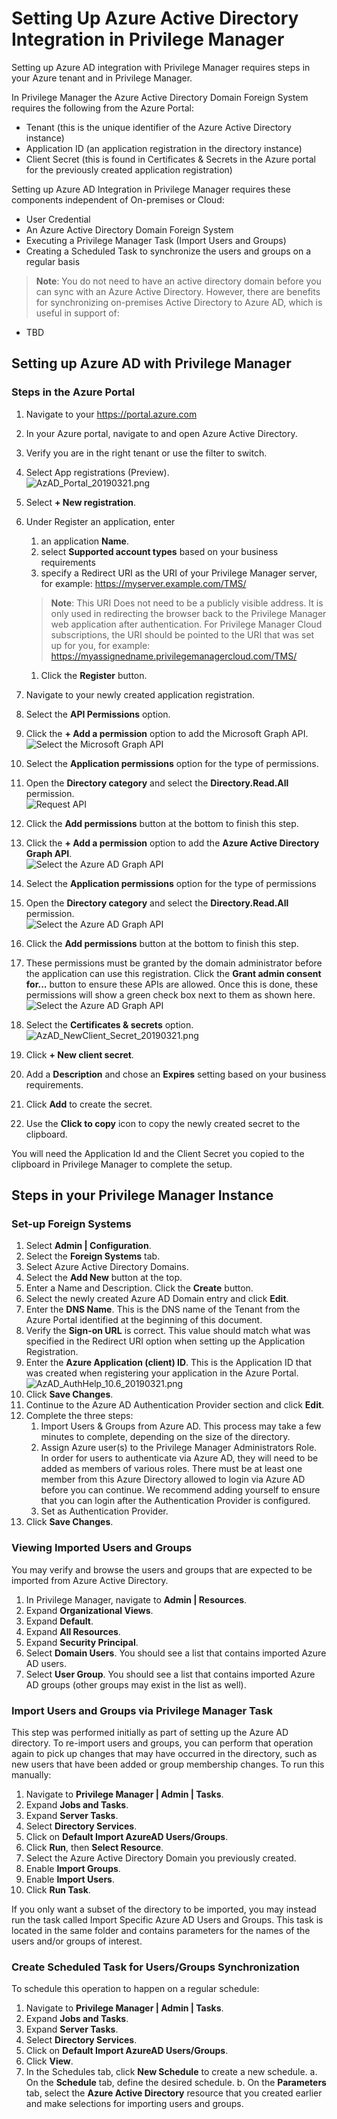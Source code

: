 [title]: # (Set Up Azure Active Directory Integration in Privilege Manager)
[tags]: # (Azure AD,integration,Privilege Manager)
[priority]: # (2)
# Setting Up Azure Active Directory Integration in Privilege Manager

Setting up Azure AD integration with Privilege Manager requires steps in your Azure tenant and in Privilege Manager.

In Privilege Manager the Azure Active Directory Domain Foreign System requires the following from the Azure Portal:

* Tenant (this is the unique identifier of the Azure Active Directory instance)
* Application ID (an application registration in the directory instance)
* Client Secret (this is found in Certificates & Secrets in the Azure portal for the previously created application registration)

Setting up Azure AD Integration in Privilege Manager requires these components independent of On-premises or Cloud:

* User Credential
* An Azure Active Directory Domain Foreign System
* Executing a Privilege Manager Task (Import Users and Groups)
* Creating a Scheduled Task to synchronize the users and groups on a regular basis

>**Note**:
>You do not need to have an active directory domain before you can sync with an Azure Active Directory. However, there are benefits for synchronizing on-premises Active Directory to Azure AD, which is useful in support of: <!-- TODO-->

* TBD

## Setting up Azure AD with Privilege Manager

### Steps in the Azure Portal

1. Navigate to your https://portal.azure.com
1. In your Azure portal, navigate to and open Azure Active Directory.
1. Verify you are in the right tenant or use the filter to switch.
1. Select App registrations (Preview).<br/>
   ![AzAD_Portal_20190321.png](images/kb_ad_sync/AzAD_Portal_20190321.png)
1. Select __+ New registration__.
1. Under Register an application, enter
   1. an application __Name__.
   1. select __Supported account types__ based on your business requirements
   1. specify a Redirect URI as the URI of your Privilege Manager server, for example: https://myserver.example.com/TMS/

    >**Note**:
    >This URI Does not need to be a publicly visible address. It is only used in redirecting the browser back to the Privilege Manager web application after authentication.
    >For Privilege Manager Cloud subscriptions, the URI should be pointed to the URI that was set up for you, for example: https://myassignedname.privilegemanagercloud.com/TMS/ 

   1. Click the __Register__ button.
1. Navigate to your newly created application registration.
1. Select the __API Permissions__ option.
1. Click the __+ Add a permission__ option to add the Microsoft Graph API.<br/>
   ![Select the Microsoft Graph API](images/kb_ad_sync/AzAD_Select_MS_Graph_API_20190411.png)
1. Select the __Application permissions__ option for the type of permissions.
1. Open the __Directory category__ and select the __Directory.Read.All__ permission.<br/>
   ![Request API](images/kb_ad_sync/AzAD_Request_API_20190411.png)
1. Click the __Add permissions__ button at the bottom to finish this step.
1. Click the __+ Add a permission__ option to add the __Azure Active Directory Graph API__.<br/>
   ![Select the Azure AD Graph API](images/kb_ad_sync/AzAD_Select_AzAD_Graph_API_20190411.png)
1. Select the __Application permissions__ option for the type of permissions
1. Open the __Directory category__ and select the __Directory.Read.All__ permission.<br/>
   ![Select the Azure AD Graph API](images/kb_ad_sync/AzAD_ADGraph_Request_API_20190411.png)
1. Click the __Add permissions__ button at the bottom to finish this step.
1. These permissions must be granted by the domain administrator before the application can use this registration. Click the __Grant admin consent for...__ button to ensure these APIs are allowed. Once this is done, these permissions will show a green check box next to them as shown here.<br/>
   ![Select the Azure AD Graph API](images/kb_ad_sync/AzAD_Grant_Admin_20190411.png)
1. Select the __Certificates & secrets__ option.<br/>
   ![AzAD_NewClient_Secret_20190321.png](images/kb_ad_sync/AzAD_NewClient_Secret_20190321.png)  
1. Click __+ New client secret__.  
1. Add a __Description__ and chose an __Expires__ setting based on your business requirements.
1. Click __Add__ to create the secret.
1. Use the __Click to copy__ icon to copy the newly created secret to the clipboard.

You will need the Application Id and the Client Secret you copied to the clipboard in Privilege Manager to complete the setup.

## Steps in your Privilege Manager Instance

### Set-up Foreign Systems

1. Select __Admin | Configuration__.  
1. Select the __Foreign Systems__ tab.
1. Select Azure Active Directory Domains.
1. Select the __Add New__ button at the top.  
1. Enter a Name and Description. Click the __Create__ button.
1. Select the newly created Azure AD Domain entry and click __Edit__.  
1. Enter the __DNS Name__. This is the DNS name of the Tenant from the Azure Portal identified at the beginning of this document.
1. Verify the __Sign-on URL__ is correct. This value should match what was specified in the Redirect URI option when setting up the Application Registration.
1. Enter the __Azure Application (client) ID__. This is the Application ID that was created when registering your application in the Azure Portal.<br/>
   ![AzAD_AuthHelp_10.6_20190321.png](images/kb_ad_sync/AzAD_AuthHelp_10.6_20190321.png)
1. Click __Save Changes__.
1. Continue to the Azure AD Authentication Provider section and click __Edit__.
1. Complete the three steps:
   1. Import Users & Groups from Azure AD. This process may take a few minutes to complete, depending on the size of the directory.
   1. Assign Azure user(s) to the Privilege Manager Administrators Role. In order for users to authenticate via Azure AD, they will need to be added as members of various roles. There must be at least one member from this Azure Directory allowed to login via Azure AD before you can continue. We recommend adding yourself to ensure that you can login after the Authentication Provider is configured.
   1. Set as Authentication Provider.
1. Click __Save Changes__.

### Viewing Imported Users and Groups

You may verify and browse the users and groups that are expected to be imported from Azure Active Directory.

1. In Privilege Manager, navigate to __Admin | Resources__.
1. Expand __Organizational Views__.
1. Expand __Default__.
1. Expand __All Resources__.
1. Expand __Security Principal__.
1. Select __Domain Users__. You should see a list that contains imported Azure AD users.
1. Select __User Group__. You should see a list that contains imported Azure AD groups (other groups may exist in the list as well).

### Import Users and Groups via Privilege Manager Task

This step was performed initially as part of setting up the Azure AD directory. To re-import users and groups, you can perform that operation again to pick up changes that may have occurred in the directory, such as new users that have been added or group membership changes. To run this manually:

1. Navigate to __Privilege Manager | Admin | Tasks__.
1. Expand __Jobs and Tasks__.
1. Expand __Server Tasks__.
1. Select __Directory Services__.
1. Click on __Default Import AzureAD Users/Groups__.
1. Click __Run__, then __Select Resource__.
1. Select the Azure Active Directory Domain you previously created.
1. Enable __Import Groups__.
1. Enable __Import Users__.
1. Click __Run Task__.

If you only want a subset of the directory to be imported, you may instead run the task called Import Specific Azure AD Users and Groups. This task is located in the same folder and contains parameters for the names of the users and/or groups of interest.

### Create Scheduled Task for Users/Groups Synchronization

To schedule this operation to happen on a regular schedule:

1. Navigate to __Privilege Manager | Admin | Tasks__.
1. Expand __Jobs and Tasks__.
1. Expand __Server Tasks__.
1. Select __Directory Services__.
1. Click on __Default Import AzureAD Users/Groups__.
1. Click __View__.
1. In the Schedules tab, click __New Schedule__ to create a new schedule.
   a. On the __Schedule__ tab, define the desired schedule.
   b. On the __Parameters__ tab, select the __Azure Active Directory__ resource that you created earlier and make selections for importing users and groups.